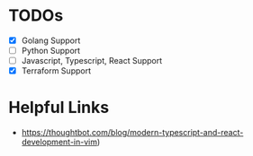 # TODOs

 - [x] Golang Support
 - [ ] Python Support
 - [ ] Javascript, Typescript, React Support
 - [x] Terraform Support

# Helpful Links
 - https://thoughtbot.com/blog/modern-typescript-and-react-development-in-vim)
